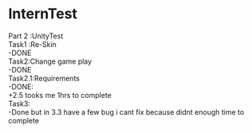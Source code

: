 # InternTest
Part 2 :UnityTest  
Task1 :Re-Skin  
-DONE  
Task2:Change game play  
-DONE  
Task2.1:Requirements  
-DONE:  
  +2.5 tooks me 1hrs to complete  
Task3:  
-Done but in 3.3 have a few bug i cant fix because didnt enough time to complete

        
